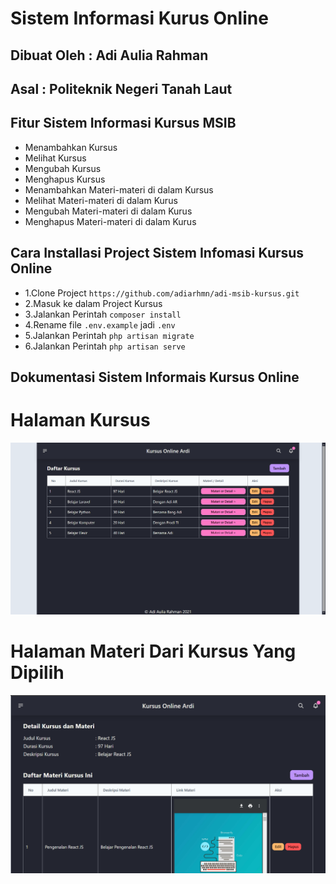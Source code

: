 # Sistem Informasi Kurus Online
## Dibuat Oleh  : Adi Aulia Rahman
## Asal         : Politeknik Negeri Tanah Laut

## Fitur Sistem Informasi Kursus MSIB
- Menambahkan Kursus
- Melihat Kursus
- Mengubah Kursus
- Menghapus Kursus
- Menambahkan Materi-materi di dalam Kursus
- Melihat Materi-materi di dalam Kurus
- Mengubah Materi-materi di dalam Kurus
- Menghapus Materi-materi di dalam Kurus


## Cara Installasi Project Sistem Infomasi Kursus Online
- 1.Clone Project `https://github.com/adiarhmn/adi-msib-kursus.git`
- 2.Masuk ke dalam Project Kursus
- 3.Jalankan Perintah ``composer install``
- 4.Rename file `.env.example` jadi `.env`
- 5.Jalankan Perintah ``php artisan migrate``
- 6.Jalankan Perintah `php artisan serve`


## Dokumentasi Sistem Informais Kursus Online
# Halaman Kursus
![My Image](public/kursus_page.png)
# Halaman Materi Dari Kursus Yang Dipilih
![My Image](public/materi_kursus.png)